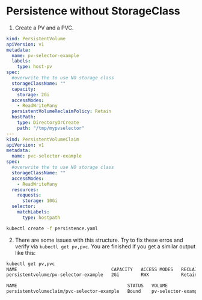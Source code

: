 # Persistence without StorageClass

1. Create a PV and a PVC. 
```yaml 
kind: PersistentVolume
apiVersion: v1
metadata:
  name: pv-selector-example
  labels:
    type: host-pv
spec:
  #overwrite the to use NO storage class
  storageClassName: ""
  capacity:
    storage: 2Gi
  accessModes:
    - ReadWriteMany
  persistentVolumeReclaimPolicy: Retain
  hostPath:
    type: DirectoryOrCreate
    path: "/tmp/mypvselector"
---
kind: PersistentVolumeClaim
apiVersion: v1
metadata:
  name: pvc-selector-example
spec:
  #overwrite the to use NO storage class
  storageClassName: ""
  accessModes:
    - ReadWriteMany
  resources:
    requests:
      storage: 10Gi
  selector:
    matchLabels:
      type: hostpath
```
```bash
kubectl create -f persistence.yaml
```
2. There are some issues with this structure. Try to fix these erros and verify via `kubectl get pv,pvc`. You are finished if you get a similar output like this:
```bash
kubectl get pv,pvc
NAME                                   CAPACITY   ACCESS MODES   RECLAIM POLICY   STATUS   CLAIM                          STORAGECLASS   REASON   AGE
persistentvolume/pv-selector-example   2Gi        RWX            Retain           Bound    default/pvc-selector-example                           4s

NAME                                         STATUS   VOLUME                CAPACITY   ACCESS MODES   STORAGECLASS   AGE
persistentvolumeclaim/pvc-selector-example   Bound    pv-selector-example   2Gi        RWX                           4s
```